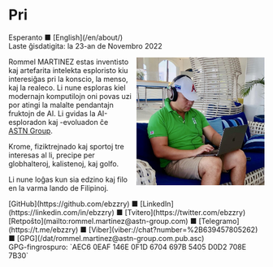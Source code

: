 Pri
===

<div class="center">Esperanto ■ [English](/en/about/)</div>
<div class="center">Laste ĝisdatigita: la 23-an de Novembro 2022</div>

<div>
<img src="/bil/ebzzry.webp" style="float: right; width: 50%; margin: 0px 0px 0px 10px">

Rommel MARTINEZ estas inventisto kaj artefarita intelekta esploristo kiu interesiĝas pri la konscio,
la menso, kaj la realeco. Li nune esploras kiel modernajn komputilojn oni povas uzi por atingi la
malalte pendantajn fruktojn de AI. Li gvidas la AI-esploradon kaj -evoluadon ĉe [ASTN Group](https://astn-group.com).

Krome, fiziktrejnado kaj sportoj tre interesas al li, precipe per globhalteroj, kalistenoj, kaj
golfo.

Li nune loĝas kun sia edzino kaj filo en la varma lando de Filipinoj.
</div>
<div class="center">
[GitHub](https://github.com/ebzzry) ■ [LinkedIn](https://linkedin.com/in/ebzzry) ■ [Tvitero](https://twitter.com/ebzzry)<br>
[Retpoŝto](mailto:rommel.martinez@astn-group.com) ■ [Telegramo](https://t.me/ebzzry) ■ [Viber](viber://chat?number=%2B639457805262) ■ [GPG](/dat/rommel.martinez@astn-group.com.pub.asc)<br>
GPG-fingrospuro: `AEC6 0EAF 146E 0F1D 6704  697B 5405 D0D2 708E 7B30`
</div>
